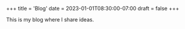 +++
title = 'Blog'
date = 2023-01-01T08:30:00-07:00
draft = false
+++

This is my blog where I share ideas.
